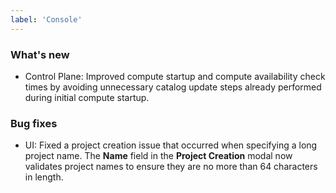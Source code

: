 ```yaml
---
label: 'Console'
---
```


### What's new

- Control Plane: Improved compute startup and compute availability check times by avoiding unnecessary catalog update steps already performed during initial compute startup.

### Bug fixes

- UI: Fixed a project creation issue that occurred when specifying a long project name. The **Name** field in the **Project Creation** modal now validates project names to ensure they are no more than 64 characters in length.
